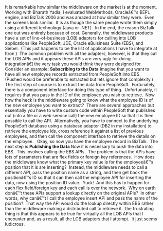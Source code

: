 
It is remarkable how similar the middleware on the market is at the moment.  Working with Bharath Yadla, I evaluated WebMethods, Oracleâ€™s BEPL engine, and BizTalk 2006 and was amazed at how similar they were.  Even the screens look similar.  It is as though the same people wrote them simply using a different technology (Java or .NET).  In the end, the reason BizTalk one out was entirely because of cost. Generally, the middleware products have a set of line-of-business (LOB) adapters for calling into LOB applications like PeopleSoft, JDE, Oracle eBuisiness Suite (EBS), and Siebel.  (This just happens to be the list of applications I have to integrate at Itron.)  The common problem with all the adapters, however, is that they call the LOB APIs and it appears these APIs are very ugly for doing integrationâ€¦ the very task you would think they were designed for.  Consider an example: **Subscribing to the Data** Imagine that you want to have all new employee records extracted from PeopleSoft into EBS.  (Pushed would be preferable to extracted but lets ignore that complexity.)  The first step of course is to extract the data from PeopleSoft.  Fortunately, there is a component interface for doing this type of thing.  Unfortunately, it requires that you pass in the ID of the employee you wish to retrieve.  Now how the heck is the middleware going to know what the employee ID is of the new employee you want to extract?  There are several approaches but essentially you have to write custom code within PeopleSoft that publishes out (into a file or a web service call) the new employee ID so that it is then possible to call the API.  Alternatively, you have to connect to the underlying PeopleSoft database using a database adapter (DB2 in my installation) to retrieve the employee ids, cross reference it against a list of previous employees, and then call the component interface to retrieve the details on the employee.   Okay, so now you have the employee record in BizTalk.  The next step is **Publishing the Data** Now it is necessary to push the data into EBS.  This involves calling the EBS APIs.  The problem is that the APIs have lots of parameters that are flex fields or foreign key references.  How does the middleware know what the primary key value is for the employeeâ€™s position that it is are inserting?  Instead, the middleware needs to call a different API, pass the position name as a string, and then get back the positionâ€™s ID so that it can then call the employee API for inserting the data, now using the position ID value.  Yuck!  And this has to happen for each flex field/foreign key and each call is over the network.  Why on earth donâ€™t these APIs support a lookup directly on the original APIs?  In other words, why canâ€™t I call the employee insert API and pass the name of the position?  That way the API would do the lookup directly within EBS rather than the middleware making a distributed call to retrieve it. The frustrating thing is that this appears to be true for virtually all the LOB APIs that I encounter and, as a result, all the LOB adapters that I attempt.  It just seems ludicrous.
